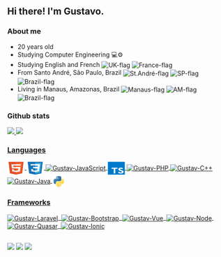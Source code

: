 ## Hi there! I'm Gustavo.

### About me
- 20 years old
- Studying Computer Engineering 💻⚙️
- Studying English and French <img align="center" alt="UK-flag" height="11" src="https://upload.wikimedia.org/wikipedia/en/a/ae/Flag_of_the_United_Kingdom.svg"> <img align="center" alt="France-flag" height="13" src="https://upload.wikimedia.org/wikipedia/en/c/c3/Flag_of_France.svg">
- From Santo André, São Paulo, Brazil <img align="center" alt="St.André-flag" height="13" width="21" src="https://upload.wikimedia.org/wikipedia/commons/9/94/BandeiraSantoAndre.svg"> <img align="center" alt="SP-flag" height="13" src="https://upload.wikimedia.org/wikipedia/commons/2/2b/Bandeira_do_estado_de_S%C3%A3o_Paulo.svg"> <img align="center" alt="Brazil-flag" width="22" height="13" src="https://upload.wikimedia.org/wikipedia/en/0/05/Flag_of_Brazil.svg">
- Living in Manaus, Amazonas, Brazil <img align="center" alt="Manaus-flag" width="21" height="13" src="https://upload.wikimedia.org/wikipedia/commons/3/38/Bandeira_de_Manaus.svg"> <img align="center" alt="AM-flag" height="14" width="25" src="https://upload.wikimedia.org/wikipedia/commons/6/6b/Bandeira_do_Amazonas.svg"> <img align="center" alt="Brazil-flag" width="23" height="13" src="https://upload.wikimedia.org/wikipedia/en/0/05/Flag_of_Brazil.svg">

### Github stats
<div>
  <a href="https://github.com/Gustav-Dev17">
  <img height="180em" src="https://github-readme-stats.vercel.app/api?username=Gustav-Dev17&show_icons=true&theme=dark&include_all_commits=true&count_private=true"/>
  <img height="180em" src="https://github-readme-stats.vercel.app/api/top-langs/?username=Gustav-Dev17&layout=compact&langs_count=16&theme=dark"/>
</div>
  
### Languages
<div style="display: inline_block">
  <img align="center" alt="Gustav-HTML" height="30" width="40" src="https://raw.githubusercontent.com/devicons/devicon/master/icons/html5/html5-original.svg">
  <img align="center" alt="Gustav-CSS" height="30" width="40" src="https://raw.githubusercontent.com/devicons/devicon/master/icons/css3/css3-original.svg">
  <img align="center" alt="Gustav-JavaScript" height="30" width="40" src="https://upload.wikimedia.org/wikipedia/commons/9/99/Unofficial_JavaScript_logo_2.svg">
  <img align="center" alt="Gustav-TypeScript" height="30" width="40" src="https://raw.githubusercontent.com/devicons/devicon/master/icons/typescript/typescript-plain.svg">
  <img align="center" alt="Gustav-PHP" width="40" src="https://upload.wikimedia.org/wikipedia/commons/2/27/PHP-logo.svg">
  <img align="center" alt="Gustav-C++" height="30" width="40" src="https://upload.wikimedia.org/wikipedia/commons/1/18/ISO_C%2B%2B_Logo.svg">
  <img align="center" alt="Gustav-Java" height="35" width="45" src="https://www.vectorlogo.zone/logos/java/java-icon.svg">
  <img align="center" alt="Gustav-Python" height="30" src="https://raw.githubusercontent.com/devicons/devicon/master/icons/python/python-original.svg">
</div>
  
### Frameworks
<div style="display: inline_block">
  <img align="center" title="Laravel framework" alt="Gustav-Laravel" height="35" width="40" src="https://upload.wikimedia.org/wikipedia/commons/9/9a/Laravel.svg">&nbsp;
  <img align="center" title="Bootstrap" alt="Gustav-Bootstrap" height="30" width="40" src="https://upload.wikimedia.org/wikipedia/commons/b/b2/Bootstrap_logo.svg">&nbsp;
  <img align="center" title="Vue framework" alt="Gustav-Vue" height="30" width="40" src="https://upload.wikimedia.org/wikipedia/commons/9/95/Vue.js_Logo_2.svg">&nbsp;
  <img align="center" title="Node.js" alt="Gustav-Node" height="40" width="60" src="https://upload.wikimedia.org/wikipedia/commons/d/d9/Node.js_logo.svg">&nbsp;
  <img align="center" title="Quasar framework" alt="Gustav-Quasar" height="30" width="40" src="https://cdn.quasar.dev/logo-v2/svg/logo.svg">&nbsp;
  <img align="center" title="Ionic framework" alt="Gustav-Ionic" height="40" width="80" src="https://upload.wikimedia.org/wikipedia/commons/2/24/Ionic-logo-landscape.svg">
</div>
  
  ##
 
<div>
  <a href="https://www.linkedin.com/in/gustavo-lacerda-b9193a175/" target="_blank"><img src="https://img.shields.io/badge/-LinkedIn-%230077B5?style=for-the-badge&logo=linkedin&logoColor=white" target="_blank"></a>
  <a href="https://www.instagram.com/gustt.nwt/" target="_blank"><img src="https://img.shields.io/badge/-Instagram-%23E4405F?style=for-the-badge&logo=instagram&logoColor=white" target="_blank"></a>
  <a href = "mailto: gusttawolacerda@gmail.com"><img src="https://img.shields.io/badge/-Gmail-%23333?style=for-the-badge&logo=gmail&logoColor=white" target="_blank"></a>
</div>
